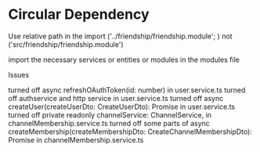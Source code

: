 # Circular Dependency

Use relative path in the import ('../friendship/friendship.module'; )
not ('src/friendship/friendship.module')

import the necessary services or entities or modules in the modules file

Issues

turned off async refreshOAuthToken(id: number) in user.service.ts
turned off authservice and http service in user.service.ts
turned off async createUser(createUserDto: CreateUserDto): Promise<UserEntity> in user.service.ts
turned off private readonly channelService: ChannelService, in channelMembership.service.ts
turned off some parts of async createMembership(createMembershipDto: CreateChannelMembershipDto): Promise<ChannelMembershipEntity> in channelMembership.service.ts
